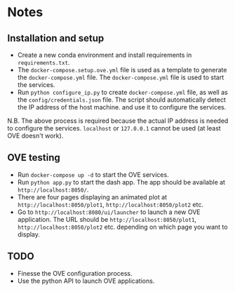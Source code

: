# Notes

## Installation and setup

- Create a new conda environment and install requirements in `requirements.txt`.
- The `docker-compose.setup.ove.yml` file is used as a template to generate the `docker-compose.yml` file. The `docker-compose.yml` file is used to start the services.
- Run `python configure_ip.py` to create `docker-compose.yml` file, as well as the `config/credentials.json` file. The script should automatically detect the IP address of the host machine. and use it to configure the services.

N.B. The above process is required because the actual IP address is needed to configure the services. `localhost` or `127.0.0.1` cannot be used (at least OVE doesn't work).

## OVE testing

- Run `docker-compose up -d` to start the OVE services.
- Run `python app.py` to start the dash app. The app should be available at `http://localhost:8050/`.
- There are four pages displaying an animated plot at `http://localhost:8050/plot1`, `http://localhost:8050/plot2` etc.
- Go to `http://localhost:8080/ui/launcher` to launch a new OVE application. The URL should be `http://localhost:8050/plot1`, `http://localhost:8050/plot2` etc. depending on which page you want to display.

## TODO

- Finesse the OVE configuration process.
- Use the python API to launch OVE applications.
